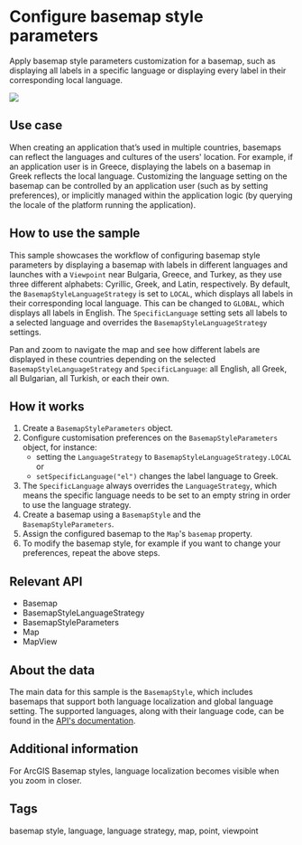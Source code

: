 # Configure basemap style parameters

Apply basemap style parameters customization for a basemap, such as displaying all labels in a specific language or displaying every label in their corresponding local language.

![](screenshot.png)

## Use case

When creating an application that’s used in multiple countries, basemaps can reflect the languages and cultures of the users' location. For example, if an application user is in Greece, displaying the labels on a basemap in Greek reflects the local language. Customizing the language setting on the basemap can be controlled by an application user (such as by setting preferences), or implicitly managed within the application logic (by querying the locale of the platform running the application).

## How to use the sample

This sample showcases the workflow of configuring basemap style parameters by displaying a basemap with labels in different languages and launches with a `Viewpoint` near Bulgaria, Greece, and Turkey, as they use three different alphabets: Cyrillic, Greek, and Latin, respectively. By default, the `BasemapStyleLanguageStrategy` is set to `LOCAL`, which displays all labels in their corresponding local language. This can be changed to `GLOBAL`, which displays all labels in English. The `SpecificLanguage` setting sets all labels to a selected language and overrides the `BasemapStyleLanguageStrategy` settings.

Pan and zoom to navigate the map and see how different labels are displayed in these countries depending on the selected `BasemapStyleLanguageStrategy` and `SpecificLanguage`: all English, all Greek, all Bulgarian, all Turkish, or each their own.

## How it works

1. Create a `BasemapStyleParameters` object.
2. Configure customisation preferences on the `BasemapStyleParameters` object, for instance:
    * setting the `LanguageStrategy` to `BasemapStyleLanguageStrategy.LOCAL` or 
    * `setSpecificLanguage("el")` changes the label language to Greek. 
3. The `SpecificLanguage` always overrides the `LanguageStrategy`, which means the specific language needs to be set to an empty string in order to use the language strategy.
4. Create a basemap using a `BasemapStyle` and the `BasemapStyleParameters`.
5. Assign the configured basemap to the `Map`'s `basemap` property.
6. To modify the basemap style, for example if you want to change your preferences, repeat the above steps.

## Relevant API

* Basemap
* BasemapStyleLanguageStrategy
* BasemapStyleParameters
* Map
* MapView

## About the data

The main data for this sample is the `BasemapStyle`, which includes basemaps that support both language localization and global language setting. The supported languages, along with their language code, can be found in the [API's documentation](https://developers.arcgis.com/rest/basemap-styles/languages/).

## Additional information

For ArcGIS Basemap styles, language localization becomes visible when you zoom in closer.

## Tags

basemap style, language, language strategy, map, point, viewpoint
